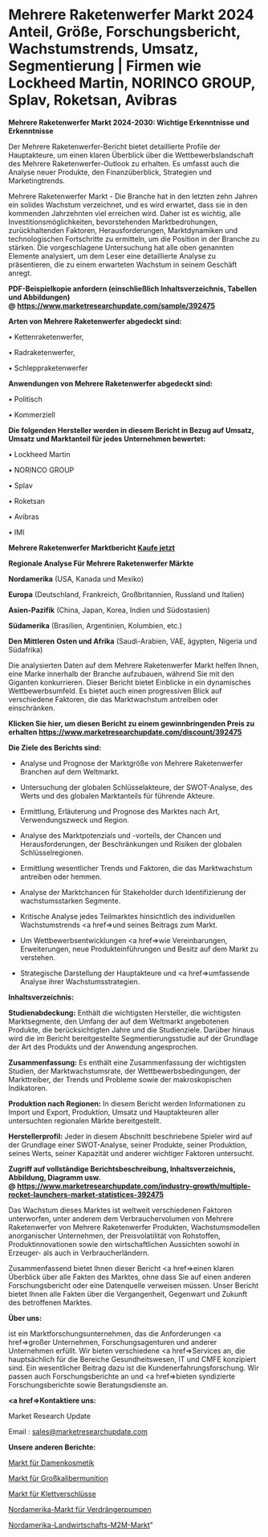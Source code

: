 # Mehrere Raketenwerfer Markt 2024 Anteil, Größe, Forschungsbericht, Wachstumstrends, Umsatz, Segmentierung | Firmen wie Lockheed Martin, NORINCO GROUP, Splav, Roketsan, Avibras

<strong>Mehrere Raketenwerfer Markt 2024-2030: Wichtige Erkenntnisse und Erkenntnisse</strong>

Der Mehrere Raketenwerfer-Bericht bietet detaillierte Profile der Hauptakteure, um einen klaren Überblick über die Wettbewerbslandschaft des Mehrere Raketenwerfer-Outlook zu erhalten. Es umfasst auch die Analyse neuer Produkte, den Finanzüberblick, Strategien und Marketingtrends.

Mehrere Raketenwerfer Markt - Die Branche hat in den letzten zehn Jahren ein solides Wachstum verzeichnet, und es wird erwartet, dass sie in den kommenden Jahrzehnten viel erreichen wird. Daher ist es wichtig, alle Investitionsmöglichkeiten, bevorstehenden Marktbedrohungen, zurückhaltenden Faktoren, Herausforderungen, Marktdynamiken und technologischen Fortschritte zu ermitteln, um die Position in der Branche zu stärken. Die vorgeschlagene Untersuchung hat alle oben genannten Elemente analysiert, um dem Leser eine detaillierte Analyse zu präsentieren, die zu einem erwarteten Wachstum in seinem Geschäft anregt.

<strong><b>PDF-Beispielkopie anfordern (einschließlich Inhaltsverzeichnis, Tabellen und Abbildungen) @ </b></strong><strong><a href=https://www.marketresearchupdate.com/sample/392475><strong>https://www.marketresearchupdate.com/sample/392475</u></a></strong></strong>

<strong>Arten von Mehrere Raketenwerfer abgedeckt sind:</strong>

• Kettenraketenwerfer,

• Radraketenwerfer,

• Schleppraketenwerfer

<strong>Anwendungen von Mehrere Raketenwerfer abgedeckt sind:</strong>

• Politisch

• Kommerziell

<strong>Die folgenden Hersteller werden in diesem Bericht in Bezug auf Umsatz, Umsatz und Marktanteil für jedes Unternehmen bewertet:</strong>

• Lockheed Martin

• NORINCO GROUP

• Splav

• Roketsan

• Avibras

• IMI

<strong>Mehrere Raketenwerfer Marktbericht <a href=https://www.marketresearchupdate.com/buynow/392475>Kaufe jetzt</a></strong>

<strong>Regionale Analyse Für Mehrere Raketenwerfer Märkte</strong>

<strong>Nordamerika</strong> (USA, Kanada und Mexiko)

<strong>Europa</strong> (Deutschland, Frankreich, Großbritannien, Russland und Italien)

<strong>Asien-Pazifik</strong> (China, Japan, Korea, Indien und Südostasien)

<strong>Südamerika</strong> (Brasilien, Argentinien, Kolumbien, etc.)

<strong>Den Mittleren</strong> <strong>Osten und Afrika</strong> (Saudi-Arabien, VAE, ägypten, Nigeria und Südafrika)

Die analysierten Daten auf dem Mehrere Raketenwerfer Markt helfen Ihnen, eine Marke innerhalb der Branche aufzubauen, während Sie mit den Giganten konkurrieren. Dieser Bericht bietet Einblicke in ein dynamisches Wettbewerbsumfeld. Es bietet auch einen progressiven Blick auf verschiedene Faktoren, die das Marktwachstum antreiben oder einschränken.

<strong>Klicken Sie hier, um diesen Bericht zu einem gewinnbringenden Preis zu erhalten
</strong><strong><a href=https://www.marketresearchupdate.com/discount/392475>https://www.marketresearchupdate.com/discount/392475</b></u></strong></a>

<strong>Die Ziele des Berichts sind:</strong>

- Analyse und Prognose der Marktgröße von Mehrere Raketenwerfer Branchen auf dem Weltmarkt.

- Untersuchung der globalen Schlüsselakteure, der SWOT-Analyse, des Werts und des globalen Marktanteils für führende Akteure.

- Ermittlung, Erläuterung und Prognose des Marktes nach Art, Verwendungszweck und Region.

- Analyse des Marktpotenzials und -vorteils, der Chancen und Herausforderungen, der Beschränkungen und Risiken der globalen Schlüsselregionen.

- Ermittlung wesentlicher Trends und Faktoren, die das Marktwachstum antreiben oder hemmen.

- Analyse der Marktchancen für Stakeholder durch Identifizierung der wachstumsstarken Segmente.

- Kritische Analyse jedes Teilmarktes hinsichtlich des individuellen Wachstumstrends <a href=>und</a> seines Beitrags zum Markt.

- Um Wettbewerbsentwicklungen <a href=>wie</a> Vereinbarungen, Erweiterungen, neue Produkteinführungen und Besitz auf dem Markt zu verstehen.

- Strategische Darstellung der Hauptakteure und <a href=>umfas</a>sende Analyse ihrer Wachstumsstrategien.

<strong>Inhaltsverzeichnis:</strong>

<strong>Studienabdeckung:</strong> Enthält die wichtigsten Hersteller, die wichtigsten Marktsegmente, den Umfang der auf dem Weltmarkt angebotenen Produkte, die berücksichtigten Jahre und die Studienziele. Darüber hinaus wird die im Bericht bereitgestellte Segmentierungsstudie auf der Grundlage der Art des Produkts und der Anwendung angesprochen.

<strong>Zusammenfassung:</strong> Es enthält eine Zusammenfassung der wichtigsten Studien, der Marktwachstumsrate, der Wettbewerbsbedingungen, der Markttreiber, der Trends und Probleme sowie der makroskopischen Indikatoren.

<strong>Produktion nach Regionen:</strong> In diesem Bericht werden Informationen zu Import und Export, Produktion, Umsatz und Hauptakteuren aller untersuchten regionalen Märkte bereitgestellt.

<strong>Herstellerprofil:</strong> Jeder in diesem Abschnitt beschriebene Spieler wird auf der Grundlage einer SWOT-Analyse, seiner Produkte, seiner Produktion, seines Werts, seiner Kapazität und anderer wichtiger Faktoren untersucht.

<strong><b>Zugriff auf vollständige Berichtsbeschreibung, Inhaltsverzeichnis, Abbildung, Diagramm usw. @ </b></strong><strong><a href=https://www.marketresearchupdate.com/industry-growth/multiple-rocket-launchers-market-statistices-392475>https://www.marketresearchupdate.com/industry-growth/multiple-rocket-launchers-market-statistices-392475</a></strong>

Das Wachstum dieses Marktes ist weltweit verschiedenen Faktoren unterworfen, unter anderem dem Verbrauchervolumen von Mehrere Raketenwerfer von Mehrere Raketenwerfer Produkten, Wachstumsmodellen anorganischer Unternehmen, der Preisvolatilität von Rohstoffen, Produktinnovationen sowie den wirtschaftlichen Aussichten sowohl in Erzeuger- als auch in Verbraucherländern.

Zusammenfassend bietet Ihnen dieser Bericht <a href=>einen</a> klaren Überblick über alle Fakten des Marktes, ohne dass Sie auf einen anderen Forschungsbericht oder eine Datenquelle verweisen müssen. Unser Bericht bietet Ihnen alle Fakten über die Vergangenheit, Gegenwart und Zukunft des betroffenen Marktes.

<strong>Über uns:</strong>

 ist ein Marktforschungsunternehmen, das die Anforderungen <a href=>großer</a> Unternehmen, Forschungsagenturen und anderer Unternehmen erfüllt. Wir bieten verschiedene <a href=>Services</a> an, die hauptsächlich für die Bereiche Gesundheitswesen, IT und CMFE konzipiert sind. Ein wesentlicher Beitrag dazu ist die Kundenerfahrungsforschung. Wir passen auch Forschungsberichte an und <a href=>bieten</a> syndizierte Forschungsberichte sowie Beratungsdienste an.

<strong><a href=>Kontaktiere uns:</a></strong>

Market Research Update

Email : sales@marketresearchupdate.com

<strong>Unsere anderen Berichte:</strong>

<a href=https://www.linkedin.com/pulse/womens-cosmetics-market-2023-top-key>Markt für Damenkosmetik</a>

<a href=https://www.linkedin.com/pulse/large-caliber-ammunition-market-report>Markt für Großkalibermunition</a>

<a href=https://www.linkedin.com/pulse/hook-and-loop-fasteners-market-2023-analysis-growth-drivers>Markt für Klettverschlüsse</a>

<a href=https://www.linkedin.com/pulse/north-america-positive-displacement-pumps-market-1f>Nordamerika-Markt für Verdrängerpumpen</a>

<a href=https://www.linkedin.com/pulse/north-america-agriculture-m2m-market-skiif/>Nordamerika-Landwirtschafts-M2M-Markt</a>"
